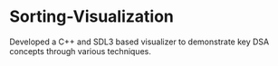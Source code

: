 # Sorting-Visualization
Developed a C++ and SDL3 based visualizer to demonstrate key DSA concepts through various techniques.

